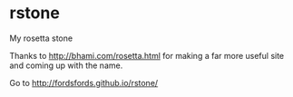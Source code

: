 # rstone
My rosetta stone

Thanks to http://bhami.com/rosetta.html for making a far more useful site and coming up with the name.

Go to http://fordsfords.github.io/rstone/
